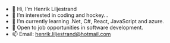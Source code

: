- 👋 Hi, I’m Henrik Liljestrand
- 👀 I’m interested in coding and hockey...
- 🌱 I’m currently learning .Net, C#, React, JavaScript and azure.
- 💞️ Open to job opportunities in software development.
- 📫 Email: henrik.liljestrand@hotmail.com

<!---
Henlil001/Henlil001 is a ✨ special ✨ repository because its `README.md` (this file) appears on your GitHub profile.
You can click the Preview link to take a look at your changes.
--->
